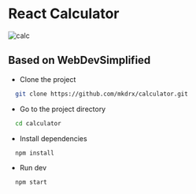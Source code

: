 # React Calculator
![calc](https://user-images.githubusercontent.com/99738621/198140544-6dd6215d-2f01-4a46-9c63-5c69d72c88a0.png)

## Based on WebDevSimplified

- Clone the project

```bash
  git clone https://github.com/mkdrx/calculator.git
```

- Go to the project directory

```bash
  cd calculator
```

- Install dependencies

```bash
  npm install
```

- Run dev

```bash
  npm start
```
